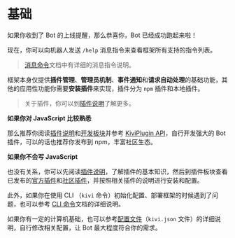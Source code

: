 # 基础

如果你收到了 Bot 的上线提醒，那么恭喜你，Bot 已经成功跑起来啦！

现在，你可以向机器人发送 `/help` 消息指令来查看框架所有支持的指令列表。

> [消息命令](/guide/cmd/msg)文档中有详细的消息指令说明。

框架本身仅提供**插件管理**、**管理员机制**、**事件通知**和**请求自动处理**的基础功能，其他的应用性功能你需要**安装插件**来实现，插件分为 `npm` 插件和本地插件。

> 关于插件，你可以到[插件说明](/plugin/note)了解更多。

**如果你对 JavaScript 比较熟悉**

那么推荐你阅读[插件说明](/plugin/note)和[开发板块](/develop/prerequisite)并参考 [KiviPlugin API](/api/plugin)，自行开发强大的 Bot 插件，可以的话也推荐你发布到 npm，丰富社区生态。

**如果你不会写 JavaScript**

也没有关系，你可以先阅读[插件说明](/plugin/note)，了解插件的基本知识，然后到插件板块查看已发布的[官方插件](/plugin/official)和[社区插件](/plugin/third)，并按照相关插件的说明进行安装和配置。

此外，如果你在使用 CLI （`kivi` 命令）初始化配置、部署框架的时候遇到了问题，也可以参考 [CLI 命令](/guide/cmd/cli)文档的详细说明。

如果你有一定的计算机基础，也可以参考[配置文件](/guide/config)（`kivi.json` 文件）的详细说明，自行修改相关配置，让 Bot 最大程度符合你的需求。
